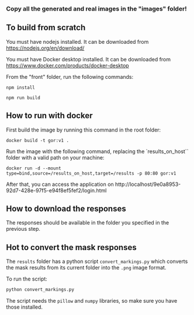 ### Copy all the generated and real images in the "images" folder!

## To build from scratch

You must have nodejs installed. It can be downloaded from https://nodejs.org/en/download/

You must have Docker desktop installed. It can be downloaded from https://www.docker.com/products/docker-desktop

From the "front" folder, run the following commands:

```npm install```

```npm run build```


## How to run with docker

First build the image by running this command in the root folder:

```docker build -t gor:v1 .```

Run the image with the following command, replacing the `results_on_host`` folder with a valid path on your machine:
 
```docker run -d --mount type=bind,source=/results_on_host,target=/results -p 80:80 gor:v1```


After that, you can access the application on http://localhost/9e0a8953-92d7-428e-97f5-e94f8ef5fef2/login.html

## How to download the responses

The responses should be available in the folder you specified in the previous step.

## Hot to convert the mask responses

The `results` folder has a python script `convert_markings.py` which converts the mask results from its current folder into the `.png` image format.

To run the script:
```bash
python convert_markings.py
```

The script needs the `pillow` and `numpy` libraries, so make sure you have those installed.